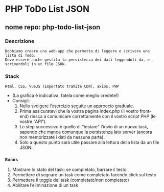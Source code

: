 # PHP ToDo List JSON
## nome repo: php-todo-list-json
### Descrizione
    Dobbiamo creare una web-app che permetta di leggere e scrivere una lista di Todo.
    Deve essere anche gestita la persistenza dei dati leggendoli da, e scrivendoli in un file JSON.
### Stack
    Html, CSS, VueJS (importato tramite CDN), axios, PHP
- (La grafica è indicativa, fatela come meglio credete!)
- Consigli:
    1. Nello svolgere l’esercizio seguite un approccio graduale.
    2. Prima assicuratevi che la vostra pagina index.php (il vostro front-end) riesca a comunicare correttamente con il vostro script PHP (le vostre “API”).
    3. Lo step successivo è quello di “testare" l'invio di un nuovo task, sapendo che manca comunque la persistenza lato server (ancora non memorizzate i dati da nessuna parte).
    4. Solo a questo punto sarà utile passare alla lettura della lista da un file JSON.
### `Bonus`
1. Mostrare lo stato del task: se completato, barrare il testo
2. Permettere di segnare un task come completato facendo click sul testo
3. Permettere il toggle del task (completato/non completato)
4. Abilitare l’eliminazione di un task
